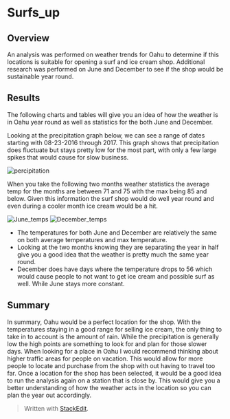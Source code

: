 # Surfs_up
## Overview
An analysis was performed on weather trends for Oahu to determine if this locations is suitable for opening a surf and ice cream shop.  Additional research was performed on June and December to see if the shop would be sustainable year round. 
## Results
The following charts and tables will give you an idea of how the weather is in Oahu year round as well as statistics for the both June and December.

Looking at the precipitation graph below, we can see a range of dates starting with 08-23-2016 through 2017. This graph shows that precipitation does fluctuate but stays pretty low for the most part, with only a few large spikes that would cause for slow business. 

![percipitation](https://user-images.githubusercontent.com/83738699/130384474-c1dbba23-cad9-4c42-b4f7-8b485c9ba21a.PNG)

When you take the following two months weather statistics the average temp for the months are between 71 and 75 with the max being 85 and below. Given this information the surf shop would do well year round and even during a cooler month ice cream would be a hit. 

![June_temps](https://user-images.githubusercontent.com/83738699/130384429-113eb4f0-02d6-468f-b801-8c6a7f293f2d.PNG)
![December_temps](https://user-images.githubusercontent.com/83738699/130384448-38bb674e-bfaf-4611-bf0d-83ea2cbfb557.PNG)

* The temperatures for both June and December are relatively the same on both average temperatures and max temperature. 
* Looking at the two months knowing they are separating the year in half give you a good idea that the weather is pretty much the same year round.
* December does have days where the temperature drops to 56 which would cause people to not want to get ice cream and possible surf as well. While June stays more constant. 
## Summary
In summary, Oahu would be a perfect location for the shop. With the temperatures staying in a good range for selling ice cream, the only thing to take in to account is the amount of rain. While the precipitation is generally low the high points are something to look for and plan for those slower days. When looking for a place in Oahu I would recommend thinking about higher traffic areas for people on vacation. This would allow for more people to locate and purchase from the shop with out having to travel too far. Once a location for the shop has been selected, it would be a good idea to run the analysis again on a station that is close by. This would give you a better understanding of how the weather acts in the location so you can plan the year out accordingly.   

> Written with [StackEdit](https://stackedit.io/).
